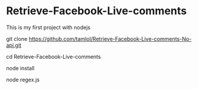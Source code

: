 # Retrieve-Facebook-Live-comments
This is my first project with nodejs 

git clone https://github.com/tamlol/Retrieve-Facebook-Live-comments-No-api.git

cd Retrieve-Facebook-Live-comments

node install

node regex.js 
